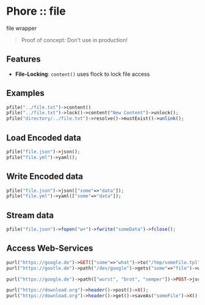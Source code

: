 # Phore :: file

file wrapper

> Proof of concept: Don't use in production!


## Features

- __File-Locking__: `content()` uses flock to lock file access
 

## Examples

```php
pfile("../file.txt")->content()
pfile("../file.txt")->lock()->content("New Content")->unlock();
pfile("directory/../file.txt")->resolve()->mustExist()->unlink();
```

## Load Encoded data

```php
pfile("file.json")->json();
pfile("file.yml")->yaml();
```

## Write Encoded data

```php
pfile("file.json")->json(["some"=>"data"]);
pfile("file.yml")->yaml(["some"=>"data"]);
```

## Stream data

```php
pfile("file.json")->fopen("w+")->fwrite("someData")->fclose();
```

## Access Web-Services

```php
purl("https://google.de")->GET(["some"=>"what")->to("/tmp/someFile.tpl");
purl("https://gootle.de")->path("/dev/google")->gets("some"=>"file")->what();

purl("https://google.de")->path(["wurst", "brot", "semper"])->POST->json($someData)->onData(function ($str) {})->header();
```

```php
purl("https://download.org")->header()->post()->X();
purl("https://download.org")->header()->get()->saveAs("someFile")->X();
```